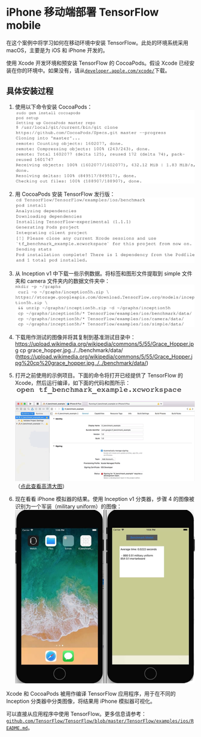 # iPhone 移动端部署 TensorFlow mobile

在这个案例中将学习如何在移动环境中安装 TensorFlow。此处的环境系统采用 macOS，主要是为 iOS 和 iPhone 开发的。

使用 Xcode 开发环境和预安装 TensorFlow 的 CocoaPods。假设 Xcode 已经安装在你的环境中。如果没有，请从[`developer.apple.com/xcode/`](https://developer.apple.com/xcode/)下载。

## 具体安装过程

1.  使用以下命令安装 CocoaPods：
    ![](img/99df60ef7fd5a57a8dff1fa77c5c852f.jpg)

2.  用 CocoaPods 安装 TensorFlow 发行版：
    ![](img/77538a6135c3bb9026835354dad2d12b.jpg)

3.  从 Inception v1 中下载一些示例数据。将标签和图形文件提取到 simple 文件夹和 camera 文件夹内的数据文件夹中：
    ![](img/d5a57a089097441550c3cf7907d78624.jpg)

4.  下载用作测试的图像并将其复制到基准测试目录中：
    https://upload.wikimedia.org/wikipedia/commons/5/55/Grace_Hopper.jpg cp grace_hopper.jpg../../benchmark/data/ (https://upload.wikimedia.org/wikipedia/commons/5/55/Grace_Hopper.jpg%20cp%20grace_hopper.jpg../../benchmark/data/)

5.  打开之前使用的示例项目。下面的命令将打开已经提供了 TensorFlow 的 Xcode，然后运行编译，如下面的代码和图所示：
    ![](img/077bc7a45e7dec72fce56c52e13ed7b1.jpg)

    ![](img/c1339d52b9feb881f474cf6632dde6a2.jpg)
    （[点此查看高清大图](http://c.biancheng.net/uploads/allimg/190114/2-1Z1141A24A91.gif)）

6.  现在看看 iPhone 模拟器的结果。使用 Inception v1 分类器，步骤 4 的图像被识别为一个军装（military uniform）的图像：
    ![](img/f61efbae3fd7ea0cb639c3f6e6444bec.jpg)

Xcode 和 CocoaPods 被用作编译 TensorFlow 应用程序，用于在不同的 Inception 分类器中分类图像，将结果用 iPhone 模拟器可视化。

可以直接从应用程序中使用 TensorFlow。更多信息请参考：[`github.com/TensorFlow/TensorFlow/blob/master/TensorFlow/examples/ios/README.md`](https://github.com/TensorFlow/TensorFlow/blob/master/TensorFlow/examples/ios/README.md)。